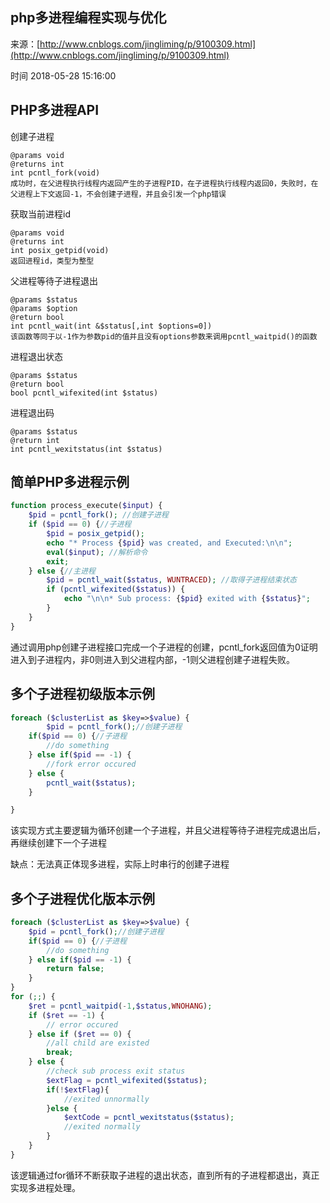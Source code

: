 ## php多进程编程实现与优化

来源：[http://www.cnblogs.com/jingliming/p/9100309.html](http://www.cnblogs.com/jingliming/p/9100309.html)

时间 2018-05-28 15:16:00



## PHP多进程API

创建子进程

``` 
@params void
@returns int
int pcntl_fork(void)
成功时，在父进程执行线程内返回产生的子进程PID，在子进程执行线程内返回0，失败时，在父进程上下文返回-1，不会创建子进程，并且会引发一个php错误
```

获取当前进程id

``` 
@params void
@returns int
int posix_getpid(void)
返回进程id，类型为整型
```

父进程等待子进程退出

``` 
@params $status
@params $option
@return bool
int pcntl_wait(int &$status[,int $options=0])
该函数等同于以-1作为参数pid的值并且没有options参数来调用pcntl_waitpid()的函数
```

进程退出状态

``` 
@params $status
@return bool
bool pcntl_wifexited(int $status)
```

进程退出码

``` 
@params $status
@return int
int pcntl_wexitstatus(int $status)
```


## 简单PHP多进程示例

```php
function process_execute($input) {
    $pid = pcntl_fork(); //创建子进程
    if ($pid == 0) {//子进程
        $pid = posix_getpid();
        echo "* Process {$pid} was created, and Executed:\n\n";
        eval($input); //解析命令
        exit;
    } else {//主进程
        $pid = pcntl_wait($status, WUNTRACED); //取得子进程结束状态
        if (pcntl_wifexited($status)) {
            echo "\n\n* Sub process: {$pid} exited with {$status}";
        }
    }
}
```

通过调用php创建子进程接口完成一个子进程的创建，pcntl_fork返回值为0证明进入到子进程内，非0则进入到父进程内部，-1则父进程创建子进程失败。


## 多个子进程初级版本示例

```php
foreach ($clusterList as $key=>$value) {
        $pid = pcntl_fork();//创建子进程
    if($pid == 0) {//子进程
        //do something
    } else if($pid == -1) {
        //fork error occured
    } else {
        pcntl_wait($status);
    }

}
```


该实现方式主要逻辑为循环创建一个子进程，并且父进程等待子进程完成退出后，再继续创建下一个子进程

缺点：无法真正体现多进程，实际上时串行的创建子进程

  
## 多个子进程优化版本示例

```php
foreach ($clusterList as $key=>$value) {
    $pid = pcntl_fork();//创建子进程
    if($pid == 0) {//子进程
        //do something
    } else if($pid == -1) {
        return false;
    }
}
for (;;) {
    $ret = pcntl_waitpid(-1,$status,WNOHANG);
    if ($ret == -1) {
        // error occured 
    } else if ($ret == 0) {
        //all child are existed
        break;
    } else {
        //check sub process exit status
        $extFlag = pcntl_wifexited($status);
        if(!$extFlag){
            //exited unnormally
        }else {
            $extCode = pcntl_wexitstatus($status);
            //exited normally
        }
    }
}
```

该逻辑通过for循环不断获取子进程的退出状态，直到所有的子进程都退出，真正实现多进程处理。



